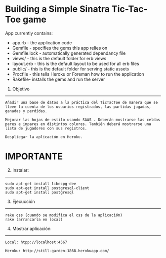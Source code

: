 Building a Simple Sinatra Tic-Tac-Toe game 
==================================================

App currently contains:

* app.rb - the application code
* Gemfile - specifies the gems this app relies on
* Gemfile.lock - automatically generated dependancy file
* views/ - this is the default folder for erb views
* layout.erb - this is the default layout to be used for all erb files
* public/ - this is the default folder for serving static assets
* Procfile - this tells Heroku or Foreman how to run the application
* Rakefile- installs the gems and run the server

1. Objetivo
-----------
	
	Añadir una base de datos a la práctica del TicTacToe de manera que se lleve la cuenta de los usuarios registrados, las partidas jugadas, ganadas y perdídas. 

	Mejorar las hojas de estilo usando SAAS . Deberán mostrarse las celdas pares e impares en distintos colores. También deberá mostrarse una lista de jugadores con sus registros.

	Despliegar la aplicación en Heroku. 


IMPORTANTE
==========

2. Instalar:
------------

	sudo apt-get install libecpg-dev
	sudo apt-get install postgresql-client
	sudo apt-get install postgresql


3. Ejecucción
-------------

	rake css (cuando se modifica el css de la aplicación)
	rake (arrancarla en local)

4. Mostrar aplicación
---------------------
	Local: htpp://localhost:4567

	Heroku: http://still-garden-1868.herokuapp.com/
